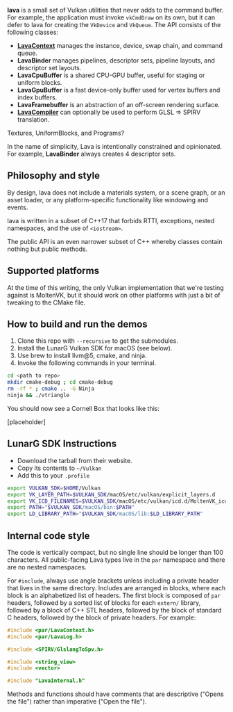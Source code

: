 
**lava** is a small set of Vulkan utilities that never adds to the command buffer. For example,
the application must invoke `vkCmdDraw` on its own, but it can defer to lava for creating the
`VkDevice` and `VkQueue`. The API consists of the following classes:

- [**LavaContext**](include/par/LavaContext.h#L10-L22)
  manages the instance, device, swap chain, and command queue.
- **LavaBinder**
  manages pipelines, descriptor sets, pipeline layouts, and descriptor set layouts.
- **LavaCpuBuffer**
  is a shared CPU-GPU buffer, useful for staging or uniform blocks.
- **LavaGpuBuffer**
  is a fast device-only buffer used for vertex buffers and index buffers.
- **LavaFramebuffer**
  is an abstraction of an off-screen rendering surface.
- [**LavaCompiler**](include/par/LavaCompiler.h)
  can optionally be used to perform GLSL => SPIRV translation.

Textures, UniformBlocks, and Programs?

In the name of simplicity, Lava is intentionally constrained and opinionated. For example,
**LavaBinder** always creates 4 descriptor sets.

## Philosophy and style

By design, lava does not include a materials system, or a scene graph, or an asset loader, or any
platform-specific functionality like windowing and events.

lava is written in a subset of C++17 that forbids RTTI, exceptions, nested namespaces, and the use
of `<iostream>`.

The public API is an even narrower subset of C++ whereby classes contain nothing but public methods.

## Supported platforms

At the time of this writing, the only Vulkan implementation that we're testing against is MoltenVK,
but it should work on other platforms with just a bit of tweaking to the CMake file.

## How to build and run the demos

1. Clone this repo with `--recursive` to get the submodules.
1. Install the LunarG Vulkan SDK for macOS (see below).
1. Use brew to install llvm@5, cmake, and ninja.
1. Invoke the following commands in your terminal.

```bash
cd <path to repo>
mkdir cmake-debug ; cd cmake-debug
rm -rf * ; cmake .. -G Ninja
ninja && ./vtriangle
```

You should now see a Cornell Box that looks like this:

[placeholder]

## LunarG SDK Instructions

* Download the tarball from their website.
* Copy its contents to `~/Vulkan`
* Add this to your `.profile`

```bash
export VULKAN_SDK=$HOME/Vulkan
export VK_LAYER_PATH=$VULKAN_SDK/macOS/etc/vulkan/explicit_layers.d
export VK_ICD_FILENAMES=$VULKAN_SDK/macOS/etc/vulkan/icd.d/MoltenVK_icd.json
export PATH="$VULKAN_SDK/macOS/bin:$PATH"
export LD_LIBRARY_PATH="$VULKAN_SDK/macOS/lib:$LD_LIBRARY_PATH"
```

## Internal code style

The code is vertically compact, but no single line should be longer than 100 characters. All
public-facing Lava types live in the `par` namespace and there are no nested namespaces.

For `#include`, always use angle brackets unless including a private header that lives in the same
directory. Includes are arranged in blocks, where each block is an alphabetized list of headers. The
first block is composed of `par` headers, followed by a sorted list of blocks for each `extern/`
library, followed by a block of C++ STL headers, followed by the block of standard C headers,
followed by the block of private headers. For example:

```C++
#include <par/LavaContext.h>
#include <par/LavaLog.h>

#include <SPIRV/GlslangToSpv.h>

#include <string_view>
#include <vector>

#include "LavaInternal.h"
```

Methods and functions should have comments that are descriptive ("Opens the file") rather than
imperative ("Open the file").
